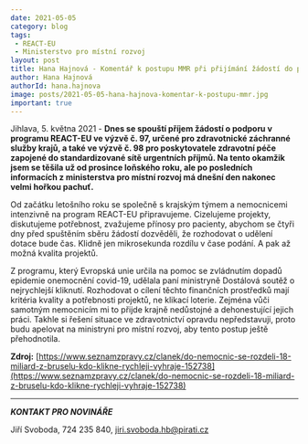 ```yaml
---
date: 2021-05-05
category: blog
tags:
 - REACT-EU
 - Ministerstvo pro místní rozvoj
layout: post
title: Hana Hajnová - Komentář k postupu MMR při přijímání žádostí do programu REACT-EU
author: Hana Hajnová
authorId: hana.hajnova
image: posts/2021-05-05-hana-hajnova-komentar-k-postupu-mmr.jpg
important: true
---
```


Jihlava, 5. května 2021 - **Dnes se spouští příjem žádostí o podporu v programu REACT-EU ve výzvě č. 97, určené pro zdravotnické záchranné služby krajů, a také ve výzvě č. 98 pro poskytovatele zdravotní péče zapojené do standardizované sítě urgentních příjmů. Na tento okamžik jsem se těšila už od prosince loňského roku, ale po posledních informacích z ministerstva pro místní rozvoj má dnešní den nakonec velmi hořkou pachuť.**

Od začátku letošního roku se společně s krajským týmem a nemocnicemi intenzivně na program REACT-EU připravujeme. Cizelujeme projekty, diskutujeme potřebnost, zvažujeme přínosy pro pacienty, abychom se čtyři dny před spuštěním sběru žádostí dozvěděli, že rozhodovat o udělení dotace bude čas. Klidně jen mikrosekunda rozdílu v čase podání. A pak až možná kvalita projektů.  

Z programu, který Evropská unie určila na pomoc se zvládnutím dopadů epidemie onemocnění covid-19, udělala paní ministryně Dostálová soutěž o nejrychlejší kliknutí. Rozhodovat o cílení těchto finančních prostředků mají kritéria kvality a potřebnosti projektů, ne klikací loterie. Zejména vůči samotným nemocnicím mi to přijde krajně nedůstojné a dehonestující jejich práci. Takhle si řešení situace ve zdravotnictví opravdu nepředstavuji, proto budu apelovat na ministryni pro místní rozvoj, aby tento postup ještě přehodnotila.  

**Zdroj:** [https://www.seznamzpravy.cz/clanek/do-nemocnic-se-rozdeli-18-miliard-z-bruselu-kdo-klikne-rychleji-vyhraje-152738](https://www.seznamzpravy.cz/clanek/do-nemocnic-se-rozdeli-18-miliard-z-bruselu-kdo-klikne-rychleji-vyhraje-152738)


---

***KONTAKT PRO NOVINÁŘE*** 

Jiří Svoboda, 724 235 840, <jiri.svoboda.hb@pirati.cz>
